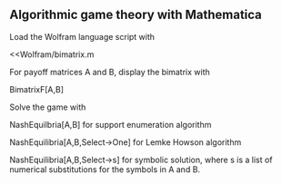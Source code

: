 ## Algorithmic game theory with Mathematica

Load the Wolfram language script with

<<Wolfram/bimatrix.m

For payoff matrices A and B, display the bimatrix with

BimatrixF[A,B]

Solve the game with

NashEquilbria[A,B] for support enumeration algorithm

NashEquilibria[A,B,Select->One] for Lemke Howson algorithm

NashEquilibria[A,B,Select->s] for symbolic solution, where s 
is a list of numerical substitutions for the symbols in A and B.

